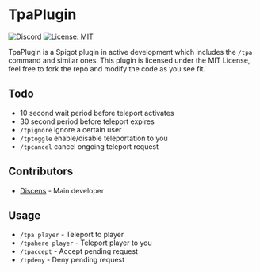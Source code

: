 # TpaPlugin
[![Discord](https://img.shields.io/badge/chat-on%20discord-brightgreen.svg)](https://discord.gg/94MgDaP)
[![License: MIT](https://img.shields.io/badge/License-MIT-yellow.svg)](https://opensource.org/licenses/MIT)

TpaPlugin is a Spigot plugin in active development which includes the `/tpa` command and similar ones. This plugin is licensed under the MIT License, feel free to fork the repo and modify the code as you see fit.

## Todo

* 10 second wait period before teleport activates
* 30 second period before teleport expires
* `/tpignore` ignore a certain user
* `/tptoggle` enable/disable teleportation to you
* `/tpcancel` cancel ongoing teleport request

## Contributors

* [Discens](https://github.com/Discenz) - Main developer

## Usage

* `/tpa player` - Teleport to player
* `/tpahere player` - Teleport player to you
* `/tpaccept` - Accept pending request
* `/tpdeny` - Deny pending request
